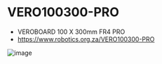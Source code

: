 # VERO100300-PRO
- VEROBOARD 100 X 300mm FR4 PRO
- https://www.robotics.org.za/VERO100300-PRO
  
![image](https://github.com/microrobotics/VERO100300-PRO/assets/4562957/dc496cd6-309e-4389-a66a-0385f1f61827)

